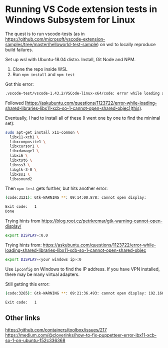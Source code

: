 # Running VS Code extension tests in Windows Subsystem for Linux

The quest is to run vscode-tests (as in https://github.com/microsoft/vscode-extension-samples/tree/master/helloworld-test-sample) on wsl to locally reproduce build failures.

Set up wsl with Ubuntu-18.04 distro. Install, Git Node and NPM.

1. Clone the repo inside WSL
1. Run `npm install` and `npm test`

Got this error:

```bash
.vscode-test/vscode-1.43.2/VSCode-linux-x64/code: error while loading shared libraries: libX11-xcb.so.1: cannot open shared object file: No such file or directory
```

Followed [https://askubuntu.com/questions/1123722/error-while-loading-shared-libraries-libx11-xcb-so-1-cannot-open-shared-objec](this).

Eventually, I had to install all of these (I went one by one to find the minimal set):

```bash
sudo apt-get install x11-common \ 
  libx11-xcb1 \ 
  libxcomposite1 \
  libxcursor1 \
  libxdamage1 \
  libxi6 \
  libxtst6 \
  libnss3 \
  libgtk-3-0 \
  libxss1 \
  libasound2 
```

Then `npm test` gets further, but hits another error:

```bash
(code:3121): Gtk-WARNING **: 09:14:00.878: cannot open display:

Exit code:   1
Done
```

Trying hints from
https://blog.root.cz/petrkrcmar/gtk-warning-cannot-open-display/

```bash
export DISPLAY=:0.0
```

Trying hints from:
https://askubuntu.com/questions/1123722/error-while-loading-shared-libraries-libx11-xcb-so-1-cannot-open-shared-objec

```bash
export DISPLAY=<your windows ip>:0
```
Use `ipconfig` on Windows to find the IP address. If you have VPN installed, there may be many virtual adapters.

Still getting this error:

```bash
(code:3265): Gtk-WARNING **: 09:21:36.493: cannot open display: 192.168.xxx.xxx:0

Exit code:   1
```

## Other links

https://github.com/containers/toolbox/issues/217
https://medium.com/@cloverinks/how-to-fix-puppetteer-error-ibx11-xcb-so-1-on-ubuntu-152c336368

